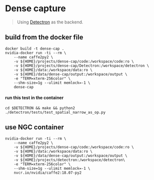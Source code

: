 # Dense capture
> Using [Detectron](https://github.com/facebookresearch/Detectron) as the backend.

## build from the docker file
```
docker build -t dense-cap .
nvidia-docker run -ti --rm \
    --name caffe2py2 \
    -v ${HOME}/projects/dense-cap/code:/workspace/code:ro \
    -v ${HOME}/projects/dense-cap/Detectron:/workspace/detectron \
    -v ${HOME}/data:/workspace/data:ro \
    -v ${HOME}/data/dense-cap/output:/workspace/output \
    -e "TERM=xterm-256color" \
    --shm-size=1g --ulimit memlock=-1 \
    dense-cap
```
#### run this test in the container
```
cd $DETECTRON && make && python2 ./detectron/tests/test_spatial_narrow_as_op.py
```

## use NGC container
```
nvidia-docker run -ti --rm \
    --name caffe2py2 \
    -v ${HOME}/projects/dense-cap/code:/workspace/code:ro \
    -v ${HOME}/data:/workspace/data:ro \
    -v ${HOME}/data/dense-cap/output:/workspace/output \
    -v ${HOME}/projects/detectron:/workspace/detectron\
    -e "TERM=xterm-256color" \
    --shm-size=1g --ulimit memlock=-1 \
    nvcr.io/nvidia/caffe2:18.07-py2
```
